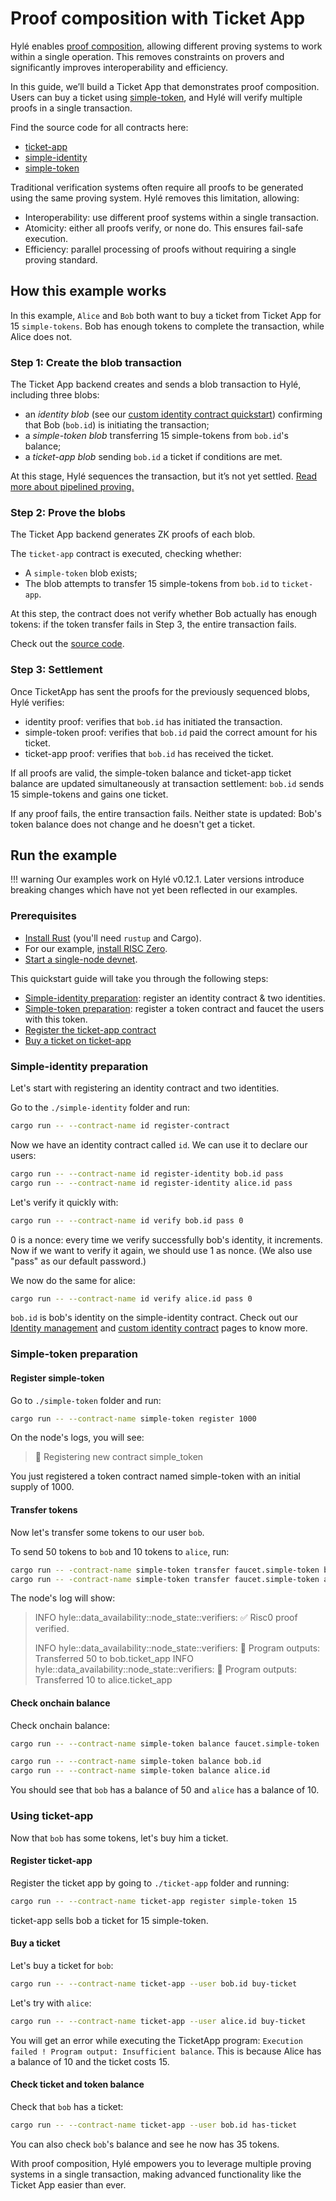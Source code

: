 # Proof composition with Ticket App

Hylé enables [proof composition](../../concepts/proof-composition.md), allowing different proving systems to work within a single operation. This removes constraints on provers and significantly improves interoperability and efficiency.

In this guide, we’ll build a Ticket App that demonstrates proof composition. Users can buy a ticket using [simple-token](./first-token-contract.md), and Hylé will verify multiple proofs in a single transaction.

Find the source code for all contracts here:

- [ticket-app](https://github.com/Hyle-org/examples/tree/feat/ticket-app/ticket-app)
- [simple-identity](https://github.com/Hyle-org/examples/tree/main/simple-identity)
- [simple-token](https://github.com/Hyle-org/examples/tree/feat/ticket-app/simple-token)

Traditional verification systems often require all proofs to be generated using the same proving system. Hylé removes this limitation, allowing:

- Interoperability: use different proof systems within a single transaction.
- Atomicity: either all proofs verify, or none do. This ensures fail-safe execution.
- Efficiency: parallel processing of proofs without requiring a single proving standard.

## How this example works

In this example, `Alice` and `Bob` both want to buy a ticket from Ticket App for 15 `simple-tokens`. Bob has enough tokens to complete the transaction, while Alice does not.

### Step 1: Create the blob transaction

The Ticket App backend creates and sends a blob transaction to Hylé, including three blobs:

- an *identity blob* (see our [custom identity contract quickstart](./custom-identity-contract.md)) confirming that Bob (`bob.id`) is initiating the transaction;
- a *simple-token blob* transferring 15 simple-tokens from `bob.id`'s balance;
- a *ticket-app blob* sending `bob.id` a ticket if conditions are met.

At this stage, Hylé sequences the transaction, but it’s not yet settled. [Read more about pipelined proving.](../../concepts/pipelined-proving.md)

### Step 2: Prove the blobs

The Ticket App backend generates ZK proofs of each blob.

The `ticket-app` contract is executed, checking whether:

- A `simple-token` blob exists;
- The blob attempts to transfer 15 simple-tokens from `bob.id` to `ticket-app`.

At this step, the contract does not verify whether Bob actually has enough tokens: if the token transfer fails in Step 3, the entire transaction fails.

Check out the [source code](https://github.com/Hyle-org/examples/blob/492501ebe6caad8a0fbe3f286f0f51f0ddca537c/ticket-app/contract/src/lib.rs#L44-L66).

### Step 3: Settlement

Once TicketApp has sent the proofs for the previously sequenced blobs, Hylé verifies:

- identity proof: verifies that `bob.id` has initiated the transaction.
- simple-token proof: verifies that `bob.id` paid the correct amount for his ticket.
- ticket-app proof: verifies that `bob.id` has received the ticket.

If all proofs are valid, the simple-token balance and ticket-app ticket balance are updated simultaneously at transaction settlement: `bob.id` sends 15 simple-tokens and gains one ticket.

If any proof fails, the entire transaction fails. Neither state is updated: Bob's token balance does not change and he doesn't get a ticket.

## Run the example

!!! warning
    Our examples work on Hylé v0.12.1. Later versions introduce breaking changes which have not yet been reflected in our examples.

### Prerequisites

- [Install Rust](https://www.rust-lang.org/tools/install) (you'll need `rustup` and Cargo).
- For our example, [install RISC Zero](https://dev.risczero.com/api/zkvm/install).
- [Start a single-node devnet](../devnet.md).

This quickstart guide will take you through the following steps:

- [Simple-identity preparation](#simple-identity-preparation): register an identity contract & two identities.
- [Simple-token preparation](#simple-token-preparation): register a token contract and faucet the users with this token.
- [Register the ticket-app contract](#register-ticket-app)
- [Buy a ticket on ticket-app](#buy-a-ticket)

### Simple-identity preparation

Let's start with registering an identity contract and two identities.

Go to the `./simple-identity` folder and run:

```sh
cargo run -- --contract-name id register-contract
```

Now we have an identity contract called `id`. We can use it to declare our users:

```sh
cargo run -- --contract-name id register-identity bob.id pass
cargo run -- --contract-name id register-identity alice.id pass
```

Let's verify it quickly with:

```sh
cargo run -- --contract-name id verify bob.id pass 0
```

0 is a nonce: every time we verify successfully bob's identity, it increments. Now if we want to verify it again, we should use 1 as nonce. (We also use "pass" as our default password.)

We now do the same for alice:

```sh
cargo run -- --contract-name id verify alice.id pass 0
```

`bob.id` is bob's identity on the simple-identity contract. Check out our [Identity management](../../concepts/identity.md) and [custom identity contract](./custom-identity-contract.md) pages to know more.

### Simple-token preparation

#### Register simple-token

Go to `./simple-token` folder and run:

```bash
cargo run -- --contract-name simple-token register 1000
```

On the node's logs, you will see:

> 📝 Registering new contract simple_token

You just registered a token contract named simple-token with an initial supply of 1000.

#### Transfer tokens

Now let's transfer some tokens to our user `bob`.

To send 50 tokens to `bob` and 10 tokens to `alice`, run:

```bash
cargo run -- -contract-name simple-token transfer faucet.simple-token bob.id 50
cargo run -- -contract-name simple-token transfer faucet.simple-token alice.id 10
```

The node's log will show:

> INFO hyle::data_availability::node_state::verifiers: ✅ Risc0 proof verified.
>
> INFO hyle::data_availability::node_state::verifiers: 🔎 Program outputs: Transferred 50 to bob.ticket_app
> INFO hyle::data_availability::node_state::verifiers: 🔎 Program outputs: Transferred 10 to alice.ticket_app

#### Check onchain balance

Check onchain balance:

```bash
cargo run -- --contract-name simple-token balance faucet.simple-token

cargo run -- --contract-name simple-token balance bob.id
cargo run -- --contract-name simple-token balance alice.id
```

You should see that `bob` has a balance of 50 and `alice` has a balance of 10.

### Using ticket-app

Now that `bob` has some tokens, let's buy him a ticket.

#### Register ticket-app

Register the ticket app by going to `./ticket-app` folder and running:

```bash
cargo run -- --contract-name ticket-app register simple-token 15
```

ticket-app sells bob a ticket for 15 simple-token.

#### Buy a ticket

Let's buy a ticket for `bob`:

```bash
cargo run -- --contract-name ticket-app --user bob.id buy-ticket
```

Let's try with `alice`:

```bash
cargo run -- --contract-name ticket-app --user alice.id buy-ticket
```

You will get an error while executing the TicketApp program: `Execution failed ! Program output: Insufficient balance`. This is because Alice has a balance of 10 and the ticket costs 15.

#### Check ticket and token balance

Check that `bob` has a ticket:

```bash
cargo run -- --contract-name ticket-app --user bob.id has-ticket
```

You can also check `bob`'s balance and see he now has 35 tokens.

With proof composition, Hylé empowers you to leverage multiple proving systems in a single transaction, making advanced functionality like the Ticket App easier than ever.
